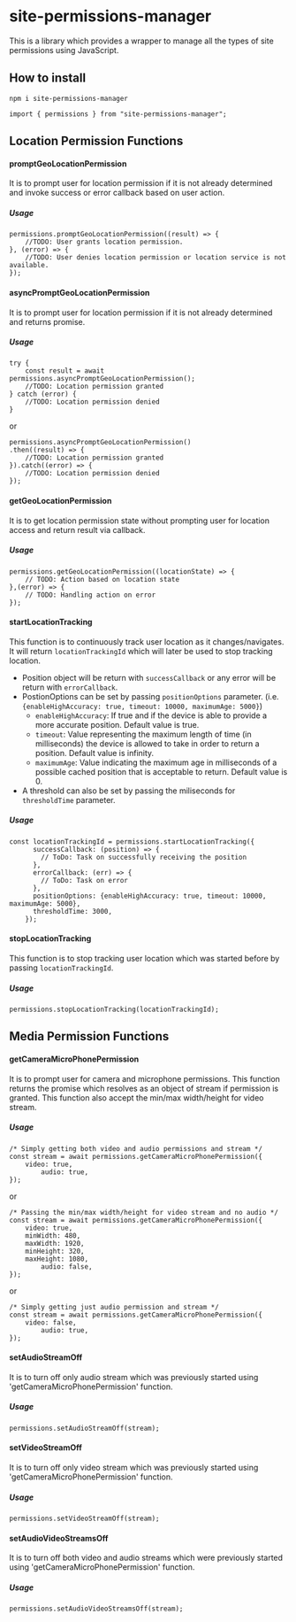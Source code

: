 # site-permissions-manager

This is a library which provides a wrapper to manage all the types of site permissions using JavaScript.

## How to install

```
npm i site-permissions-manager

import { permissions } from "site-permissions-manager";
```

## Location Permission Functions

#### promptGeoLocationPermission

It is to prompt user for location permission if it is not already determined and invoke success or error callback based on user action.

##### Usage

```
permissions.promptGeoLocationPermission((result) => {
	//TODO: User grants location permission.
}, (error) => {
	//TODO: User denies location permission or location service is not available.
});
```

#### asyncPromptGeoLocationPermission

It is to prompt user for location permission if it is not already determined and returns promise.

##### Usage

```
try {
	const result = await permissions.asyncPromptGeoLocationPermission();
	//TODO: Location permission granted
} catch (error) {
	//TODO: Location permission denied
}
```

or

```
permissions.asyncPromptGeoLocationPermission()
.then((result) => {
	//TODO: Location permission granted
}).catch((error) => {
	//TODO: Location permission denied
});
```

#### getGeoLocationPermission

It is to get location permission state without prompting user for location access and return result via callback.

##### Usage

```
permissions.getGeoLocationPermission((locationState) => {
	// TODO: Action based on location state
},(error) => {
	// TODO: Handling action on error
});
```

#### startLocationTracking

This function is to continuously track user location as it changes/navigates. It will return `locationTrackingId` which will later be used to stop tracking location.
- Position object will be return with `successCallback` or any error will be return with `errorCallback`.
- PostionOptions can be set by passing `positionOptions` parameter. (i.e. `{enableHighAccuracy: true, timeout: 10000, maximumAge: 5000}`)
	- `enableHighAccuracy`: If true and if the device is able to provide a more accurate position. Default value is true.
	- `timeout`: Value representing the maximum length of time (in milliseconds) the device is allowed to take in order to return a position. Default value is infinity.
	- `maximumAge`: Value indicating the maximum age in milliseconds of a possible cached position that is acceptable to return. Default value is 0.
- A threshold can also be set by passing the miliseconds for `thresholdTime` parameter.
##### Usage

```
const locationTrackingId = permissions.startLocationTracking({
      successCallback: (position) => {
        // ToDo: Task on successfully receiving the position 
      },
      errorCallback: (err) => {
        // ToDo: Task on error
      },
      positionOptions: {enableHighAccuracy: true, timeout: 10000, maximumAge: 5000},
      thresholdTime: 3000,
    });
```
#### stopLocationTracking

This function is to stop tracking user location which was started before by passing `locationTrackingId`.

##### Usage

```
permissions.stopLocationTracking(locationTrackingId);
```

## Media Permission Functions

#### getCameraMicroPhonePermission

It is to prompt user for camera and microphone permissions. This function returns the promise which resolves as an object of stream if permission is granted.
This function also accept the min/max width/height for video stream.

##### Usage

```
/* Simply getting both video and audio permissions and stream */
const stream = await permissions.getCameraMicroPhonePermission({
	video: true,
      	audio: true,
});
```

or

```
/* Passing the min/max width/height for video stream and no audio */
const stream = await permissions.getCameraMicroPhonePermission({
	video: true,
	minWidth: 480,
	maxWidth: 1920,
	minHeight: 320,
	maxHeight: 1080,
      	audio: false,
});
```

or

```
/* Simply getting just audio permission and stream */
const stream = await permissions.getCameraMicroPhonePermission({
	video: false,
      	audio: true,
});
```

#### setAudioStreamOff

It is to turn off only audio stream which was previously started using 'getCameraMicroPhonePermission' function.

##### Usage

```
permissions.setAudioStreamOff(stream);
```

#### setVideoStreamOff

It is to turn off only video stream which was previously started using 'getCameraMicroPhonePermission' function.

##### Usage

```
permissions.setVideoStreamOff(stream);
```

#### setAudioVideoStreamsOff

It is to turn off both video and audio streams which were previously started using 'getCameraMicroPhonePermission' function.

##### Usage

```
permissions.setAudioVideoStreamsOff(stream);
```
